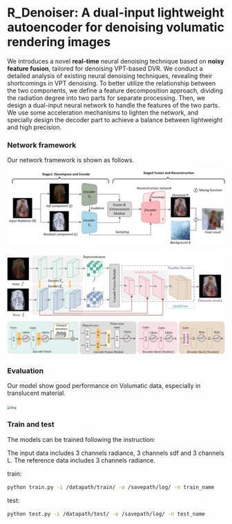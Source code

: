 # R_Denoiser: A dual-input lightweight autoencoder for denoising volumatic rendering images

We introduces a novel **real-time** neural denoising technique based on **noisy feature fusion**, tailored for denoising VPT-based DVR. We conduct a detailed analysis of existing neural denoising techniques, revealing their shortcomings in VPT denoising. To better utilize the relationship between the two components, we define a feature decomposition approach, dividing the radiation degree into two parts for separate processing.  Then, we design a dual-input neural network to handle the features of the two parts. We use some acceleration mechanisms to lighten the network, and specially design the decoder part to achieve a balance between lightweight and high precision.

### Network framework

Our network framework is shown as follows.

![network](images\network.jpg)

![network_details](images\network_details.png)

### Evaluation

Our model show good performance on Volumatic data, especially in translucent material.

<img src="images\dog.png" alt="dog" style="zoom:50%;" />

### Train and test

The models can be trained following the instruction:

The input data includes 3 channels radiance, 3 channels sdf and 3 channels L. The reference data includes 3 channels radiance.

train:

```bash
python train.py -i /datapath/train/ -o /savepath/log/ -n train_name
```

test:

```bash
python test.py -i /datapath/test/ -o /savepath/log/ -n test_name
```

